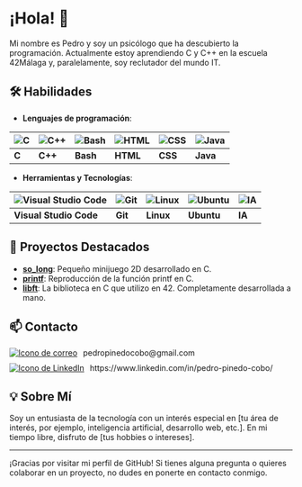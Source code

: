 # ¡Hola! 👋

Mi nombre es Pedro y soy un psicólogo que ha descubierto la programación. Actualmente estoy aprendiendo C y C++ en la escuela 42Málaga y, paralelamente, soy reclutador del mundo IT. 

## 🛠 Habilidades

- **Lenguajes de programación**:
  

| ![C](https://skillicons.dev/icons?i=c) | ![C++](https://skillicons.dev/icons?i=cpp) | ![Bash](https://skillicons.dev/icons?i=bash) | ![HTML](https://skillicons.dev/icons?i=html) | ![CSS](https://skillicons.dev/icons?i=css) | ![Java](https://skillicons.dev/icons?i=java) |
| -------------------------------------- | ------------------------------------------- | --------------------------------------------- | ------------------------------------------- | ------------------------------------------ | -------------------------------------------- |
| **C**                                  | **C++**                                    | **Bash**                                     | **HTML**                                    | **CSS**                                    | **Java**                                     |



- **Herramientas y Tecnologías**:
  

| ![Visual Studio Code](https://skillicons.dev/icons?i=vscode) | ![Git](https://skillicons.dev/icons?i=git) | ![Linux](https://skillicons.dev/icons?i=linux) | ![Ubuntu](https://skillicons.dev/icons?i=ubuntu) | ![IA](https://skillicons.dev/icons?i=ai) |
| ------------------------------------------------------------ | ----------------------------------------- | ----------------------------------------------- | ----------------------------------------------- | ----------------------------------------- |
| **Visual Studio Code**                                       | **Git**                                   | **Linux**                                      | **Ubuntu**                                      | **IA**                                    |




## 🚀 Proyectos Destacados

- **[so_long](https://github.com/pepinedo/so_long)**: Pequeño minijuego 2D desarrollado en C.
- **[printf](https://github.com/pepinedo/Printf)**: Reproducción de la función printf en C. 
- **[libft](https://github.com/pepinedo/Libft)**: La biblioteca en C que utilizo en 42. Completamente desarrollada a mano.

## 📫 Contacto

<div style="overflow:auto">
    <a href="mailto:pedropinedocobo@gmail.com" style="float:left; margin-right:10px;">
        <img src="https://skillicons.dev/icons?i=gmail" alt="Icono de correo">
    </a> 
    <div style="overflow:auto; margin-bottom: 10px;">
        pedropinedocobo@gmail.com
    </div>
</div>

<div style="overflow:auto">
    <a href="https://www.linkedin.com/in/pedro-pinedo-cobo/" style="float:left; margin-right:10px;">
        <img src="https://skillicons.dev/icons?i=linkedin" alt="Icono de LinkedIn">
    </a> 
    <div style="overflow:auto;">
        https://www.linkedin.com/in/pedro-pinedo-cobo/
    </div>
</div>


## 💡 Sobre Mí

Soy un entusiasta de la tecnología con un interés especial en [tu área de interés, por ejemplo, inteligencia artificial, desarrollo web, etc.]. En mi tiempo libre, disfruto de [tus hobbies o intereses].

---

¡Gracias por visitar mi perfil de GitHub! Si tienes alguna pregunta o quieres colaborar en un proyecto, no dudes en ponerte en contacto conmigo.
